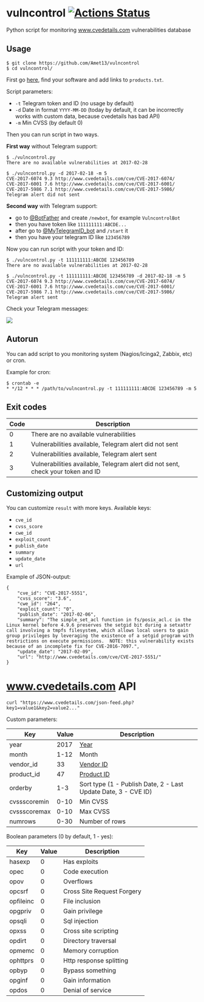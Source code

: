 # vulncontrol [![Actions Status](https://github.com/Amet13/vulncontrol/workflows/pythonapp/badge.svg)](https://github.com/Amet13/vulncontrol/actions)

Python script for monitoring www.cvedetails.com vulnerabilities database

## Usage

```
$ git clone https://github.com/Amet13/vulncontrol
$ cd vulncontrol/
```

First go [here](https://www.cvedetails.com/product-search.php), find your software and add links to `products.txt`.

Script parameters:

* `-t` Telegram token and ID (no usage by default)
* `-d` Date in format `YYYY-MM-DD` (today by default, it can be incorrectly works with custom data, because cvedetails has bad API)
* `-m` Min CVSS (by default 0)

Then you can run script in two ways.

**First way** without Telegram support:

```
$ ./vulncontrol.py
There are no available vulnerabilities at 2017-02-28

$ ./vulncontrol.py -d 2017-02-18 -m 5
CVE-2017-6074 9.3 http://www.cvedetails.com/cve/CVE-2017-6074/
CVE-2017-6001 7.6 http://www.cvedetails.com/cve/CVE-2017-6001/
CVE-2017-5986 7.1 http://www.cvedetails.com/cve/CVE-2017-5986/
Telegram alert did not sent
```

**Second way** with Telegram support:

* go to [@BotFather](https://t.me/BotFather) and create `/newbot`, for example `VulncontrolBot`
* then you have token like `111111111:ABCDE...`
* after go to [@MyTelegramID_bot](https://t.me/MyTelegramID_bot) and `/start` it
* then you have your telegram ID like `123456789`

Now you can run script with your token and ID:

```
$ ./vulncontrol.py -t 111111111:ABCDE 123456789
There are no available vulnerabilities at 2017-02-28

$ ./vulncontrol.py -t 111111111:ABCDE 123456789 -d 2017-02-18 -m 5
CVE-2017-6074 9.3 http://www.cvedetails.com/cve/CVE-2017-6074/
CVE-2017-6001 7.6 http://www.cvedetails.com/cve/CVE-2017-6001/
CVE-2017-5986 7.1 http://www.cvedetails.com/cve/CVE-2017-5986/
Telegram alert sent
```

Check your Telegram messages:

![](https://raw.githubusercontent.com/Amet13/vulncontrol/master/tscreen.png)

## Autorun

You can add script to you monitoring system (Nagios/Icinga2, Zabbix, etc) or cron.

Example for cron:

```
$ crontab -e
* */12 * * * /path/to/vulncontrol.py -t 111111111:ABCDE 123456789 -m 5
```

## Exit codes

| Code | Description                                                                 |
| ---- | --------------------------------------------------------------------------- |
| 0    | There are no available vulnerabilities                                      |
| 1    | Vulnerabilities available, Telegram alert did not sent                          |
| 2    | Vulnerabilities available, Telegram alert sent                              |
| 3    | Vulnerabilities available, Telegram alert did not sent, check your token and ID |

## Customizing output

You can customize `result` with more keys.
Available keys:

* `cve_id`
* `cvss_score`
* `cwe_id`
* `exploit_count`
* `publish_date`
* `summary`
* `update_date`
* `url`

Example of JSON-output:

```
{
    "cve_id": "CVE-2017-5551",
    "cvss_score": "3.6",
    "cwe_id": "264",
    "exploit_count": "0",
    "publish_date": "2017-02-06",
    "summary": "The simple_set_acl function in fs/posix_acl.c in the Linux kernel before 4.9.6 preserves the setgid bit during a setxattr call involving a tmpfs filesystem, which allows local users to gain group privileges by leveraging the existence of a setgid program with restrictions on execute permissions.  NOTE: this vulnerability exists because of an incomplete fix for CVE-2016-7097.",
    "update_date": "2017-02-09",
    "url": "http://www.cvedetails.com/cve/CVE-2017-5551/"
}
```

# www.cvedetails.com API

```
curl "https://www.cvedetails.com/json-feed.php?key1=value1&key2=value2..."
```

Custom parameters:

| Key          | Value | Description                                                    |
| ------------ | ----- | -------------------------------------------------------------- |
| year         | 2017  | [Year](http://www.cvedetails.com/browse-by-date.php)           |
| month        | 1-12  | Month                                                          |
| vendor_id    | 33    | [Vendor ID](http://www.cvedetails.com/vendor.php)              |
| product_id   | 47    | [Product ID](http://www.cvedetails.com/product-list.php)       |
| orderby      | 1-3   | Sort type (1 - Publish Date, 2 - Last Update Date, 3 - CVE ID) |
| cvssscoremin | 0-10  | Min CVSS                                                       |
| cvssscoremax | 0-10  | Max CVSS                                                       |
| numrows      | 0-30  | Number of rows                                                 |

Boolean parameters (0 by default, 1 - yes):

| Key       | Value | Description                |
| --------- | ----- | -------------------------- |
| hasexp    | 0     | Has exploits               |
| opec      | 0     | Code execution             |
| opov      | 0     | Overflows                  |
| opcsrf    | 0     | Cross Site Request Forgery |
| opfileinc | 0     | File inclusion             |
| opgpriv   | 0     | Gain privilege             |
| opsqli    | 0     | Sql injection              |
| opxss     | 0     | Cross site scripting       |
| opdirt    | 0     | Directory traversal        |
| opmemc    | 0     | Memory corruption          |
| ophttprs  | 0     | Http response splitting    |
| opbyp     | 0     | Bypass something           |
| opginf    | 0     | Gain information           |
| opdos     | 0     | Denial of service          |
